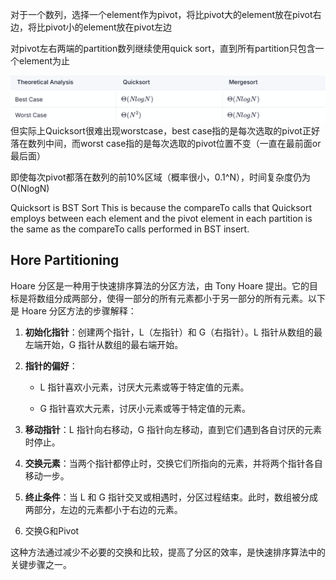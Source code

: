 对于一个数列，选择一个element作为pivot，将比pivot大的element放在pivot右边，将比pivot小的element放在pivot左边

对pivot左右两端的partition数列继续使用quick sort，直到所有partition只包含一个element为止

![输入图片说明](/imgs/2025-03-03/F7VNEC234eWarMLQ.png)
但实际上Quicksort很难出现worstcase，best case指的是每次选取的pivot正好落在数列中间，而worst case指的是每次选取的pivot位置不变（一直在最前面or最后面）

即使每次pivot都落在数列的前10%区域（概率很小，0.1^N），时间复杂度仍为O(NlogN)

Quicksort is BST Sort
This is because the compareTo calls that Quicksort employs between each element and the pivot element in each partition is the same as the compareTo calls performed in BST insert.

## Hore Partitioning
Hoare 分区是一种用于快速排序算法的分区方法，由 Tony Hoare 提出。它的目标是将数组分成两部分，使得一部分的所有元素都小于另一部分的所有元素。以下是 Hoare 分区方法的步骤解释：

1.  **初始化指针**：创建两个指针，L（左指针）和 G（右指针）。L 指针从数组的最左端开始，G 指针从数组的最右端开始。
    
2.  **指针的偏好**：
    
    -   L 指针喜欢小元素，讨厌大元素或等于特定值的元素。
        
    -   G 指针喜欢大元素，讨厌小元素或等于特定值的元素。
        
3.  **移动指针**：L 指针向右移动，G 指针向左移动，直到它们遇到各自讨厌的元素时停止。
    
4.  **交换元素**：当两个指针都停止时，交换它们所指向的元素，并将两个指针各自移动一步。
    
5.  **终止条件**：当 L 和 G 指针交叉或相遇时，分区过程结束。此时，数组被分成两部分，左边的元素都小于右边的元素。

6. 交换G和Pivot
    

这种方法通过减少不必要的交换和比较，提高了分区的效率，是快速排序算法中的关键步骤之一。
<!--stackedit_data:
eyJoaXN0b3J5IjpbMjAwNDE0MDE1MCwtMTgwNjk4NjExMl19
-->